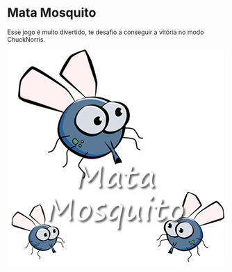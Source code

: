 # Mata Mosquito
Esse jogo é muito divertido, te desafio a conseguir a vitória no modo ChuckNorris.

![Logo do Projeto](imagens/game.png) 
